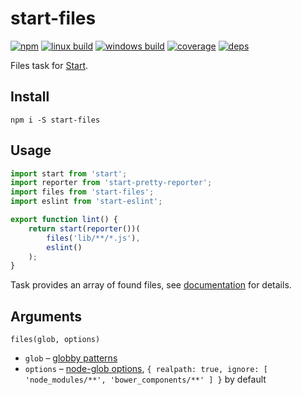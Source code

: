 # start-files

[![npm](https://img.shields.io/npm/v/start-files.svg?style=flat-square)](https://www.npmjs.com/package/start-files)
[![linux build](https://img.shields.io/travis/start-runner/files.svg?label=linux&style=flat-square)](https://travis-ci.org/start-runner/files)
[![windows build](https://img.shields.io/appveyor/ci/start-runner/files.svg?label=windows&style=flat-square)](https://ci.appveyor.com/project/start-runner/files)
[![coverage](https://img.shields.io/codecov/c/github/start-runner/files.svg?style=flat-square)](https://codecov.io/github/start-runner/files)
[![deps](https://img.shields.io/gemnasium/start-runner/files.svg?style=flat-square)](https://gemnasium.com/start-runner/files)

Files task for [Start](https://github.com/start-runner/start).

## Install

```
npm i -S start-files
```

## Usage

```js
import start from 'start';
import reporter from 'start-pretty-reporter';
import files from 'start-files';
import eslint from 'start-eslint';

export function lint() {
    return start(reporter())(
        files('lib/**/*.js'),
        eslint()
    );
}
```

Task provides an array of found files, see [documentation](https://github.com/start-runner/start#readme) for details.

## Arguments

`files(glob, options)`

* `glob` – [globby patterns](https://github.com/sindresorhus/globby#patterns)
* `options` – [node-glob options](https://github.com/isaacs/node-glob#options), `{ realpath: true, ignore: [ 'node_modules/**', 'bower_components/**' ] }` by default
